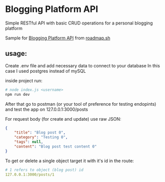 # Blogging Platform API
Simple RESTful API with basic CRUD operations for a personal blogging platform

Sample for [Blogging Platform API](https://roadmap.sh/projects/blogging-platform-api) from [roadmap.sh](https://roadmap.sh/)

## usage:

Create .env file and add necessary data to connect to your database
In this case I used postgres instead of mySQL

inside project run:

```bash
# node index.js <username>
npm run dev
```

After that go to postman (or your tool of preference for testing endopints) and test the app on 127.0.0.1:3000/posts

For request body (for create and update) use raw JSON:

```json
{
    "title": "Blog post 0",
    "category": "Testing 0",
    "tags": null,
    "content": "Blog post test content 0"
}
```

To get or delete a single object target it with it's id in the route:

```yaml
# 1 refers to object (blog post) id
127.0.0.1:3000/posts/1
```

